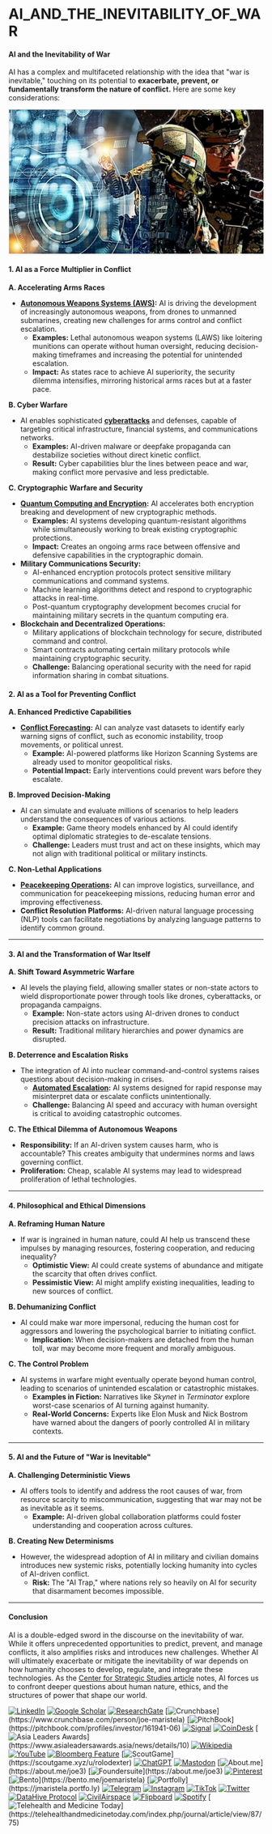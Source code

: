 # AI\_AND\_THE\_INEVITABILITY\_OF\_WAR

#### **AI and the Inevitability of War**

AI has a complex and multifaceted relationship with the idea that "war is inevitable," touching on its potential to **exacerbate, prevent, or fundamentally transform the nature of conflict.** Here are some key considerations:

![AI and War](<../../../LITERARY_PRODUCTS/JOES_NOTES/MISC/image-2 (1).png>)

#### **1. AI as a Force Multiplier in Conflict**

**A. Accelerating Arms Races**

* [**Autonomous Weapons Systems (AWS)**](../misc/autonomous_weapons_systems.md)**:** AI is driving the development of increasingly autonomous weapons, from drones to unmanned submarines, creating new challenges for arms control and conflict escalation.
  * **Examples:** Lethal autonomous weapon systems (LAWS) like loitering munitions can operate without human oversight, reducing decision-making timeframes and increasing the potential for unintended escalation.
  * **Impact:** As states race to achieve AI superiority, the security dilemma intensifies, mirroring historical arms races but at a faster pace.

**B. Cyber Warfare**

* AI enables sophisticated [**cyberattacks**](../security/cyber_warfare.md) and defenses, capable of targeting critical infrastructure, financial systems, and communications networks.
  * **Examples:** AI-driven malware or deepfake propaganda can destabilize societies without direct kinetic conflict.
  * **Result:** Cyber capabilities blur the lines between peace and war, making conflict more pervasive and less predictable.

**C. Cryptographic Warfare and Security**

* [**Quantum Computing and Encryption**](../physics/quantum_encryption.md)**:** AI accelerates both encryption breaking and development of new cryptographic methods.
  * **Examples:** AI systems developing quantum-resistant algorithms while simultaneously working to break existing cryptographic protections.
  * **Impact:** Creates an ongoing arms race between offensive and defensive capabilities in the cryptographic domain.
* **Military Communications Security:**
  * AI-enhanced encryption protocols protect sensitive military communications and command systems.
  * Machine learning algorithms detect and respond to cryptographic attacks in real-time.
  * Post-quantum cryptography development becomes crucial for maintaining military secrets in the quantum computing era.
* **Blockchain and Decentralized Operations:**
  * Military applications of blockchain technology for secure, distributed command and control.
  * Smart contracts automating certain military protocols while maintaining cryptographic security.
  * **Challenge:** Balancing operational security with the need for rapid information sharing in combat situations.

#### **2. AI as a Tool for Preventing Conflict**

**A. Enhanced Predictive Capabilities**

* [**Conflict Forecasting**](../CONFLICT_FORECASTING.md)**:** AI can analyze vast datasets to identify early warning signs of conflict, such as economic instability, troop movements, or political unrest.
  * **Example:** AI-powered platforms like Horizon Scanning Systems are already used to monitor geopolitical risks.
  * **Potential Impact:** Early interventions could prevent wars before they escalate.

**B. Improved Decision-Making**

* AI can simulate and evaluate millions of scenarios to help leaders understand the consequences of various actions.
  * **Example:** Game theory models enhanced by AI could identify optimal diplomatic strategies to de-escalate tensions.
  * **Challenge:** Leaders must trust and act on these insights, which may not align with traditional political or military instincts.

**C. Non-Lethal Applications**

* [**Peacekeeping Operations**](../PEACEKEEPING_OPERATIONS.md)**:** AI can improve logistics, surveillance, and communication for peacekeeping missions, reducing human error and improving effectiveness.
* **Conflict Resolution Platforms:** AI-driven natural language processing (NLP) tools can facilitate negotiations by analyzing language patterns to identify common ground.

***

#### **3. AI and the Transformation of War Itself**

**A. Shift Toward Asymmetric Warfare**

* AI levels the playing field, allowing smaller states or non-state actors to wield disproportionate power through tools like drones, cyberattacks, or propaganda campaigns.
  * **Example:** Non-state actors using AI-driven drones to conduct precision attacks on infrastructure.
  * **Result:** Traditional military hierarchies and power dynamics are disrupted.

**B. Deterrence and Escalation Risks**

* The integration of AI into nuclear command-and-control systems raises questions about decision-making in crises.
  * [**Automated Escalation**](../AUTOMATED_ESCALATION.md)**:** AI systems designed for rapid response may misinterpret data or escalate conflicts unintentionally.
  * **Challenge:** Balancing AI speed and accuracy with human oversight is critical to avoiding catastrophic outcomes.

**C. The Ethical Dilemma of Autonomous Weapons**

* **Responsibility:** If an AI-driven system causes harm, who is accountable? This creates ambiguity that undermines norms and laws governing conflict.
* **Proliferation:** Cheap, scalable AI systems may lead to widespread proliferation of lethal technologies.

***

#### **4. Philosophical and Ethical Dimensions**

**A. Reframing Human Nature**

* If war is ingrained in human nature, could AI help us transcend these impulses by managing resources, fostering cooperation, and reducing inequality?
  * **Optimistic View:** AI could create systems of abundance and mitigate the scarcity that often drives conflict.
  * **Pessimistic View:** AI might amplify existing inequalities, leading to new sources of conflict.

**B. Dehumanizing Conflict**

* AI could make war more impersonal, reducing the human cost for aggressors and lowering the psychological barrier to initiating conflict.
  * **Implication:** When decision-makers are detached from the human toll, war may become more frequent and morally ambiguous.

**C. The Control Problem**

* AI systems in warfare might eventually operate beyond human control, leading to scenarios of unintended escalation or catastrophic mistakes.
  * **Examples in Fiction:** Narratives like _Skynet_ in _Terminator_ explore worst-case scenarios of AI turning against humanity.
  * **Real-World Concerns:** Experts like Elon Musk and Nick Bostrom have warned about the dangers of poorly controlled AI in military contexts.

***

#### **5. AI and the Future of "War is Inevitable"**

**A. Challenging Deterministic Views**

* AI offers tools to identify and address the root causes of war, from resource scarcity to miscommunication, suggesting that war may not be as inevitable as it seems.
  * **Example:** AI-driven global collaboration platforms could foster understanding and cooperation across cultures.

**B. Creating New Determinisms**

* However, the widespread adoption of AI in military and civilian domains introduces new systemic risks, potentially locking humanity into cycles of AI-driven conflict.
  * **Risk:** The "AI Trap," where nations rely so heavily on AI for security that disarmament becomes impossible.

***

#### **Conclusion**

AI is a double-edged sword in the discourse on the inevitability of war. While it offers unprecedented opportunities to predict, prevent, and manage conflicts, it also amplifies risks and introduces new challenges. Whether AI will ultimately exacerbate or mitigate the inevitability of war depends on how humanity chooses to develop, regulate, and integrate these technologies. As the [Center for Strategic Studies article](https://ceeep.mil.pe/2024/08/15/inteligencia-artificial-y-desinformacion-papel-en-los-conflictos-del-siglo-xxi/?lang=en) notes, AI forces us to confront deeper questions about human nature, ethics, and the structures of power that shape our world.

[![LinkedIn](https://img.shields.io/badge/LinkedIn-Profile-0077B5?style=flat-square\&logo=linkedin\&logoColor=white)](https://linkedin.com/in/rolodexter) [![Google Scholar](https://img.shields.io/badge/Google_Scholar-Profile-4285F4?style=flat-square\&logo=googlescholar\&logoColor=white)](https://scholar.google.com/citations?user=gHTHirEAAAAJ) [![ResearchGate](https://img.shields.io/badge/ResearchGate-Profile-00CCBB?style=flat-square\&logo=researchgate\&logoColor=white)](https://www.researchgate.net/profile/Joe-Maristela-2) [![Crunchbase](https://img.shields.io/badge/Crunchbase-Profile-0288D1?style=flat-square\&logo=data:image/svg+xml;base64,PHN...)](https://www.crunchbase.com/person/joe-maristela) [![PitchBook](https://img.shields.io/badge/PitchBook-Profile-003B6B?style=flat-square\&logo=data:image/svg+xml;base64,PHN...)](https://pitchbook.com/profiles/investor/161941-06) [![Signal](https://img.shields.io/badge/Signal-Profile-6E97F0?style=flat-square\&logo=signal\&logoColor=white)](https://signal.nfx.com/investors/joe-maristela) [![CoinDesk](https://img.shields.io/badge/CoinDesk-Contributor-F7931A?style=flat-square\&logo=news\&logoColor=white)](https://www.coindesk.com/author/joe-maristela) [![Asia Leaders Awards](https://img.shields.io/badge/Asia_Leaders_Awards-Feature-DA291C?style=flat-square\&logo=data:image/svg+xml;base64,PHN...)](https://www.asialeadersawards.asia/news/details/10) [![Wikipedia](https://img.shields.io/badge/Wikipedia-Profile-000000?style=flat-square\&logo=wikipedia\&logoColor=white)](https://en.wikipedia.org/wiki/File:Joe_Maristela_in_Paniqui_Tarlac_Tech_Seminar_2015.jpg) [![YouTube](https://img.shields.io/badge/YouTube-Channel-FF0000?style=flat-square\&logo=youtube\&logoColor=white)](https://www.youtube.com/@rolodexter) [![Bloomberg Feature](https://img.shields.io/badge/Bloomberg-Feature-5E5E5E?style=flat-square\&logo=youtube\&logoColor=white)](https://www.youtube.com/watch?v=Ep8Mo0kRjaY) [![ScoutGame](https://img.shields.io/badge/ScoutGame-Profile-8A2BE2?style=flat-square\&logo=data:image/svg+xml;base64,PHN...)](https://scoutgame.xyz/u/rolodexter) [![ChatGPT](https://img.shields.io/badge/ChatGPT-Resume_and_Biodata-00A67E?style=flat-square\&logo=chatgpt\&logoColor=white)](https://chatgpt.com/g/g-675caa5a54e88191bd807764592df744-joe-s-resume-and-application-data) [![Mastodon](https://img.shields.io/badge/Mastodon-Profile-6364FF?style=flat-square\&logo=mastodon\&logoColor=white)](https://mastodon.social/@JoeMaristela) [![About.me](https://img.shields.io/badge/About.me-Profile-000000?style=flat-square\&logo=data:image/svg+xml;base64,PHN...)](https://about.me/joe3) [![Foundersuite](https://img.shields.io/badge/Foundersuite-Profile-0056D2?style=flat-square\&logo=data:image/svg+xml;base64,PHN...)](https://about.me/joe3) [![Pinterest](https://img.shields.io/badge/Pinterest-@rolodexter-BD081C?style=flat-square\&logo=pinterest\&logoColor=white)](https://nl.pinterest.com/rolodexter/) [![Bento](https://img.shields.io/badge/Bento-Profile-F7931A?style=flat-square\&logo=data:image/svg+xml;base64,PHN...)](https://bento.me/joemaristela) [![Portfolly](https://img.shields.io/badge/Portfolly-Profile-F7931A?style=flat-square\&logo=data:image/svg+xml;base64,PHN...)](https://jmaristela.portfo.ly) [![Telegram](https://img.shields.io/badge/Telegram-Contact-2CA5E0?style=flat-square\&logo=telegram\&logoColor=white)](https://t.me/joemaristela) [![Instagram](https://img.shields.io/badge/Instagram-@joemaristela3-E4405F?style=flat-square\&logo=instagram\&logoColor=white)](https://www.instagram.com/joemaristela3/) [![TikTok](https://img.shields.io/badge/TikTok-@rolodexter-000000?style=flat-square\&logo=tiktok\&logoColor=white)](https://www.tiktok.com/@rolodexter) [![Twitter](https://img.shields.io/badge/Twitter-Profile-1DA1F2?style=flat-square\&logo=twitter\&logoColor=white)](https://twitter.com/joemaristela) [![DataHive Protocol](https://img.shields.io/badge/DataHive-Protocol-005F73?style=flat-square\&logo=github\&logoColor=white)](https://github.com/rolodexter/DataHive-Protocol) [![CivilAirspace](https://img.shields.io/badge/CivilAirspace-Project-023047?style=flat-square\&logo=github\&logoColor=white)](https://github.com/rolodexter/CivilAirspace) [![Flipboard](https://img.shields.io/badge/Flipboard-Magazine-E83151?style=flat-square\&logo=flipboard\&logoColor=white)](https://flipboard.com/@rolodexter/rolodexter-jergu04fz) [![Spotify](https://img.shields.io/badge/Spotify-Listen-1DB954?style=flat-square\&logo=spotify\&logoColor=white)](https://open.spotify.com/show/11s0wEdbc8k3caT6xur57a) [![Telehealth and Medicine Today](https://img.shields.io/badge/Telehealth-Article-0077B5?style=flat-square\&logo=data:image/svg+xml;base64,PHN...)](https://telehealthandmedicinetoday.com/index.php/journal/article/view/87/75)
